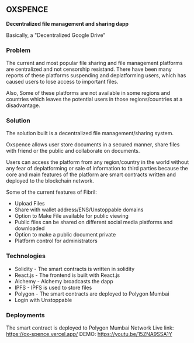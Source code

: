## OXSPENCE

**Decentralized file management and sharing dapp**

Basically, a "Decentralized Google Drive"

### Problem

The current and most popular file sharing and file management platforms are centralized and not censorship resistand. There have been many reports of these platforms suspending and deplatforming users, which has caused users to lose access to important files.

Also, Some of these platforms are not available in some regions and countries which leaves the potential users in those regions/countries at a disadvantage.

### Solution
The solution built is a decentralized file management/sharing system.

Oxspence allows user store documents in a secured manner, share files with friend or the public and collaborate on documents.

Users can access the platform from any region/country in the world without any fear of deplatforming or sale of information to third parties because the core and main features of the platform are smart contracts written and deployed to the blockchain network.



Some of the current features of Fibril:

- Upload Files
- Share with wallet address/ENS/Unstoppable domains
- Option to Make File available for public viewing
- Public files can be shared on different social media platforms and downloaded
- Option to make a public document private
- Platform control for administrators


### Technologies

- Solidity - The smart contracts is written in solidity
- React.js - The frontend is built with React.js
- Alchemy - Alchemy broadcasts the dapp
- IPFS - IPFS is used to store files
- Polygon - The smart contracts are deployed to Polygon Mumbai
- Login with Unstoppable

### Deployments

The smart contract is deployed to Polygon Mumbai Network
Live link: https://ox-spence.vercel.app/
DEMO: https://youtu.be/15ZNA9SSA1Y
